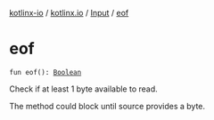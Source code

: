 [kotlinx-io](../../index.md) / [kotlinx.io](../index.md) / [Input](index.md) / [eof](./eof.md)

# eof

`fun eof(): `[`Boolean`](https://kotlinlang.org/api/latest/jvm/stdlib/kotlin/-boolean/index.html)

Check if at least 1 byte available to read.

The method could block until source provides a byte.

